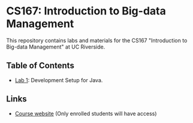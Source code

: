 # CS167: Introduction to Big-data Management
This repository contains labs and materials for the CS167 "Introduction to Big-data Management" at UC Riverside.

## Table of Contents

* [Lab 1](Labs/Lab1/CS167-Lab1.md): Development Setup for Java.

## Links
* [Course website](https://elearn.ucr.edu/courses/80407) (Only enrolled students will have access)
